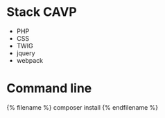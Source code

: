 # Stack CAVP
* PHP
* CSS
* TWIG
* jquery
* webpack

# Command line
{% filename %} composer install {% endfilename %}
